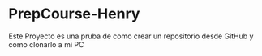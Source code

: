 # PrepCourse-Henry
Este Proyecto es una pruba de como crear un repositorio desde GitHub y como clonarlo a mi PC

